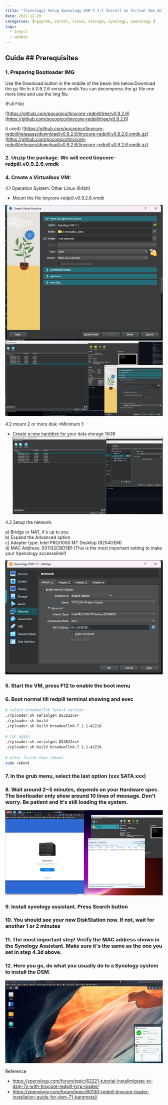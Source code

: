 ```yaml
---
title: "[Synology] Setup Xpenology DSM 7.1.1 Install on Virtual Box With Redpill"
date: 2022-12-29
categories: [ngoprek, server, cloud, storage, synology, xpenology ]
tags:
  - Jekyll
  - update
---
```


## Guide ## Prerequisites

### 1. Preparing Bootloader IMG

 
Use the Download button in the middle of the beam link below.Download the gz file
In it 0.9.2.6 version vmdk.You can decompress the gz file one more time and use the img file.

(Full File)

![https://github.com/pocopico/tinycore-redpill/tree/v0.9.2.6](https://github.com/pocopico/tinycore-redpill/tree/v0.9.2.6)
 

(i used)
![https://github.com/pocopico/tinycore-redpill/releases/download/v0.9.2.6/tinycore-redpill.v0.9.2.6.vmdk.gz](https://github.com/pocopico/tinycore-redpill/releases/download/v0.9.2.6/tinycore-redpill.v0.9.2.6.vmdk.gz)


### 2. Unzip the package. We will need tinycore-redpill.v0.9.2.6.vmdk

### 4. Create a Virtualbox VM:

4.1 Operation System: Other Linux (64bit)
- Mount the file tinycore-redpill.v0.9.2.6.vmdk

![Dashboard1](https://raw.githubusercontent.com/ammarun11/ammarun11.github.io/master/static/img/_posts/1-xpenology.png)
![Dashboard2](https://raw.githubusercontent.com/ammarun11/ammarun11.github.io/master/static/img/_posts/2-xpenology.png)

4.2 mount 2 or more disk *Minimum 1:
- Create a new harddisk for your data storage 15GB
![Dashboard3](https://raw.githubusercontent.com/ammarun11/ammarun11.github.io/master/static/img/_posts/3-xpenology.png)

4.3 Setup the network:

a) Bridge or NAT, it's up to you<br>
b) Expand the Advanced option<br>
c) Adapter type: Intel PRO/1000 MT Desktop (8254OEM)<br>
d) MAC Address: 001132CBD5B1 (This is the most important setting to make your Xpenology accesssible!)<br>

![Dashboard4](https://raw.githubusercontent.com/ammarun11/ammarun11.github.io/master/static/img/_posts/4-xpenology.png)

### 5. Start the VM, press F12 to enable the boot menu

### 6. Boot normal till redpill terminal showing and exec

```bash
# select broadwellnk latest version
./rploader.sh serialgen DS3622xs+
./rploader.sh build 
./rploader.sh build broadwellnk-7.1.1-42218

# run again 
./rploader.sh serialgen DS3622xs+
./rploader.sh build broadwellnk-7.1.1-42218 

# after finish then reboot
sudo reboot
```

### 7. In the grub menu, select the last option (xxx SATA xxx)

### 8. Wait around 2~5 minutes, depends on your Hardware spec. The bootloader only show around 10 lines of message. Don't worry. Be patient and it's still loading the system.

![Dashboard5](https://raw.githubusercontent.com/ammarun11/ammarun11.github.io/master/static/img/_posts/5-xpenology.png)

### 9. Install synology assistant. Press Search button

### 10. You should see your new DiskStation now. If not, wait for another 1 or 2 minutes

### 11. The most important step! Verify the MAC address shown in the Synology Assistant. Make sure it's the same as the one you set in step 4.3d above.

### 12. Here you go, do what you usually do to a Synology system to install the DSM.

![Dashboard6](https://raw.githubusercontent.com/ammarun11/ammarun11.github.io/master/static/img/_posts/6-xpenology.png)


Reference
- https://xpenology.com/forum/topic/62221-tutorial-installmigrate-to-dsm-7x-with-tinycore-redpill-tcrp-loader/
- https://xpenology.com/forum/topic/60130-redpill-tinycore-loader-installation-guide-for-dsm-71-baremetal/
